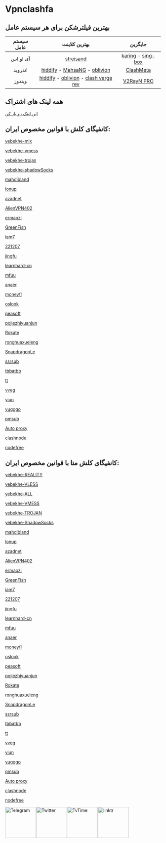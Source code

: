 # Vpnclashfa


## بهترین فیلترشکن برای هر سیستم عامل

|    سیستم عامل   |              بهترین کلاینت               | جایگزین |
|:-------:|:--------------------------------------:|:------------:|
|   آی او اس   |        [streisand](https://apps.apple.com/ca/app/streisand/id6450534064)       |  [karing](https://apps.apple.com/us/app/karing/id6472431552?platform=iphone) - [sing-box](https://apps.apple.com/us/app/sing-box/id6451272673?platform=iphone) |
| اندروید |[hiddify](https://github.com/hiddify/hiddify-next/releases) - [MahsaNG](https://github.com/GFW-knocker/MahsaNG/releases) - [oblivion](https://github.com/bepass-org/oblivion/releases) |    [ClashMeta](https://github.com/MetaCubeX/ClashMetaForAndroid/releases)   |
| ویندوز |   [hiddify](https://github.com/hiddify/hiddify-next/releases) - [oblivion](https://github.com/bepass-org/oblivion-desktop) - [clash verge rev](https://github.com/clash-verge-rev/clash-verge-rev/releases) |    [V2RayN PRO](https://github.com/lowercase78/V2RayN-PRO/releases)    |


## همه لینک های اشتراک
[این لینک رو باز کن](https://github.com/coldwater-10/free-sub-link)

## کانفیگای کلش با قوانین مخصوص ایران:

[yebekhe-mix](https://raw.githubusercontent.com/coldwater-10/Vpnclashfa/main/yebekhe-mix.yaml)

[yebekhe-vmess](https://raw.githubusercontent.com/coldwater-10/Vpnclashfa/main/yebekhe-vmess.yaml)

[yebekhe-trojan](https://raw.githubusercontent.com/coldwater-10/Vpnclashfa/main/yebekhe-trojan.yaml)

[yebekhe-shadowSocks](https://raw.githubusercontent.com/coldwater-10/Vpnclashfa/main/yebekhe-ss.yaml)

[mahdibland](https://raw.githubusercontent.com/coldwater-10/Vpnclashfa/main/mahdibland.yaml)

[lonup](https://raw.githubusercontent.com/coldwater-10/Vpnclashfa/main/lonup.yaml)

[azadnet](https://raw.githubusercontent.com/coldwater-10/Vpnclashfa/main/azadnet.yaml)

[AlienVPN402](https://raw.githubusercontent.com/coldwater-10/Vpnclashfa/main/AlienVPN402.yaml)

[ermaozi](https://raw.githubusercontent.com/coldwater-10/Vpnclashfa/main/ermaozi.yaml)

[GreenFish](https://raw.githubusercontent.com/coldwater-10/Vpnclashfa/main/GreenFish.yaml)

[iam7](https://raw.githubusercontent.com/coldwater-10/Vpnclashfa/main/iam7.yaml)

[221207](https://raw.githubusercontent.com/coldwater-10/Vpnclashfa/main/221207.yaml)

[jingfu](https://raw.githubusercontent.com/coldwater-10/Vpnclashfa/main/jingfu.yaml)

[learnhard-cn](https://raw.githubusercontent.com/coldwater-10/Vpnclashfa/main/learnhard-cn.yaml)

[mfuu](https://raw.githubusercontent.com/coldwater-10/Vpnclashfa/main/mfuu.yaml)

[anaer](https://raw.githubusercontent.com/coldwater-10/Vpnclashfa/main/anaer.yaml)

[moneyfl](https://raw.githubusercontent.com/coldwater-10/Vpnclashfa/main/moneyfl.yaml)

[oslook](https://raw.githubusercontent.com/coldwater-10/Vpnclashfa/main/oslook.yaml)

[peasoft](https://raw.githubusercontent.com/coldwater-10/Vpnclashfa/main/peasoft.yaml)

[pojiezhiyuanjun](https://raw.githubusercontent.com/coldwater-10/Vpnclashfa/main/pojiezhiyuanjun.yaml)

[Rokate](https://raw.githubusercontent.com/coldwater-10/Vpnclashfa/main/Rokate.yaml)

[ronghuaxueleng](https://raw.githubusercontent.com/coldwater-10/Vpnclashfa/main/ronghuaxueleng.yaml)

[SnapdragonLe](https://raw.githubusercontent.com/coldwater-10/Vpnclashfa/main/SnapdragonLee.yaml)

[ssrsub](https://raw.githubusercontent.com/coldwater-10/Vpnclashfa/main/ssrsub.yaml)

[tbbatbb](https://raw.githubusercontent.com/coldwater-10/Vpnclashfa/main/tbbatbb.yaml)

[tt](https://raw.githubusercontent.com/coldwater-10/Vpnclashfa/main/tt.yaml)

[vveg](https://raw.githubusercontent.com/coldwater-10/Vpnclashfa/main/vveg.yaml)

[yiun](https://raw.githubusercontent.com/coldwater-10/Vpnclashfa/main/yiun.yaml)

[yugogo](https://raw.githubusercontent.com/coldwater-10/Vpnclashfa/main/yugogo.yaml)

[pmsub](https://raw.githubusercontent.com/coldwater-10/Vpnclashfa/main/pmsub.yaml)

[Auto proxy](https://raw.githubusercontent.com/coldwater-10/Vpnclashfa/main/Auto_proxy.yaml)

[clashnode](https://raw.githubusercontent.com/coldwater-10/Vpnclashfa/main/clashnode.yaml)

[nodefree](https://raw.githubusercontent.com/coldwater-10/Vpnclashfa/main/nodefree.yaml)


## کانفیگای کلش متا با قوانین مخصوص ایران:

[yebekhe-REALITY](https://raw.githubusercontent.com/coldwater-10/Vpnclashfa/main/meta/yebekhe-REALITY.yaml)

[yebekhe-VLESS](https://raw.githubusercontent.com/coldwater-10/Vpnclashfa/main/meta/yebekhe-VLESS.yaml)

[yebekhe-ALL](https://raw.githubusercontent.com/coldwater-10/Vpnclashfa/main/meta/yebekhe-ALL.yaml)

[yebekhe-VMESS](https://raw.githubusercontent.com/coldwater-10/Vpnclashfa/main/meta/yebekhe-VMESS.yaml)

[yebekhe-TROJAN](https://raw.githubusercontent.com/coldwater-10/Vpnclashfa/main/meta/yebekhe-TROJAN.yaml)

[yebekhe-ShadowSocks](https://raw.githubusercontent.com/coldwater-10/Vpnclashfa/main/meta/yebekhe-SS.yaml)

[mahdibland](https://raw.githubusercontent.com/coldwater-10/Vpnclashfa/main/meta/mahdibland.yaml)

[lonup](https://raw.githubusercontent.com/coldwater-10/Vpnclashfa/main/meta/lonup.yaml)

[azadnet](https://raw.githubusercontent.com/coldwater-10/Vpnclashfa/main/meta/azadnet.yaml)

[AlienVPN402](https://raw.githubusercontent.com/coldwater-10/Vpnclashfa/main/meta/AlienVPN402.yaml)

[ermaozi](https://raw.githubusercontent.com/coldwater-10/Vpnclashfa/main/meta/ermaozi.yaml)

[GreenFish](https://raw.githubusercontent.com/coldwater-10/Vpnclashfa/main/meta/GreenFish.yaml)

[iam7](https://raw.githubusercontent.com/coldwater-10/Vpnclashfa/main/meta/iam7.yaml)

[221207](https://raw.githubusercontent.com/coldwater-10/Vpnclashfa/main/meta/221207.yaml)

[jingfu](https://raw.githubusercontent.com/coldwater-10/Vpnclashfa/main/meta/jingfu.yaml)

[learnhard-cn](https://raw.githubusercontent.com/coldwater-10/Vpnclashfa/main/meta/learnhard-cn.yaml)

[mfuu](https://raw.githubusercontent.com/coldwater-10/Vpnclashfa/main/meta/mfuu.yaml)

[anaer](https://raw.githubusercontent.com/coldwater-10/Vpnclashfa/main/meta/anaer.yaml)

[moneyfl](https://raw.githubusercontent.com/coldwater-10/Vpnclashfa/main/meta/moneyfl.yaml)

[oslook](https://raw.githubusercontent.com/coldwater-10/Vpnclashfa/main/meta/oslook.yaml)

[peasoft](https://raw.githubusercontent.com/coldwater-10/Vpnclashfa/main/meta/peasoft.yaml)

[pojiezhiyuanjun](https://raw.githubusercontent.com/coldwater-10/Vpnclashfa/main/meta/pojiezhiyuanjun.yaml)

[Rokate](https://raw.githubusercontent.com/coldwater-10/Vpnclashfa/main/meta/Rokate.yaml)

[ronghuaxueleng](https://raw.githubusercontent.com/coldwater-10/Vpnclashfa/main/meta/ronghuaxueleng.yaml)

[SnapdragonLe](https://raw.githubusercontent.com/coldwater-10/Vpnclashfa/main/meta/SnapdragonLee.yaml)

[ssrsub](https://raw.githubusercontent.com/coldwater-10/Vpnclashfa/main/meta/ssrsub.yaml)

[tbbatbb](https://raw.githubusercontent.com/coldwater-10/Vpnclashfa/main/meta/tbbatbb.yaml)

[tt](https://raw.githubusercontent.com/coldwater-10/Vpnclashfa/main/meta/tt.yaml)

[vveg](https://raw.githubusercontent.com/coldwater-10/Vpnclashfa/main/meta/vveg.yaml)

[yiun](https://raw.githubusercontent.com/coldwater-10/Vpnclashfa/main/meta/yiun.yaml)

[yugogo](https://raw.githubusercontent.com/coldwater-10/Vpnclashfa/main/meta/yugogo.yaml)

[pmsub](https://raw.githubusercontent.com/coldwater-10/Vpnclashfa/main/meta/pmsub.yaml)

[Auto proxy](https://raw.githubusercontent.com/coldwater-10/Vpnclashfa/main/meta/Auto_proxy.yaml)

[clashnode](https://raw.githubusercontent.com/coldwater-10/Vpnclashfa/main/meta/clashnode.yaml)

[nodefree](https://raw.githubusercontent.com/coldwater-10/Vpnclashfa/main/meta/nodefree.yaml)


<div style="display: flex; justify-content: space-between; align-items: center; width: 300px;">
    <a href="https://t.me/vpnclashfa"><img src="https://cdn.dribbble.com/users/4507400/screenshots/15420681/media/c00f77bc443cbc4ac96d138f9ac854c5.gif" alt="Telegram" width="100" height="100"></a>
    <a href="https://twitter.com/coldwater_10"><img src="https://cdn.dribbble.com/users/2652449/screenshots/14764078/media/2b620382444946ce84aac0a132c40063.gif" alt="Twitter" width="100" height="100"></a>
    <a href="https://www.tvtime.com/en/user/43351079/profile"><img src="https://media2.giphy.com/media/v1.Y2lkPTc5MGI3NjExOTFhMDk5NzJlYzdmZTJjMDM2Y2MzMjBkOTVkODAxM2FjMTdjZGMwNSZlcD12MV9pbnRlcm5hbF9naWZzX2dpZklkJmN0PWc/lj1ghwUoflkw2F3o0T/giphy.gif" alt="TvTime" width="100" height="100"></a>
    <a href="https://linktr.ee/coldwater_10"><img src="https://i.giphy.com/media/v1.Y2lkPTc5MGI3NjExdGZrdHVxaGkycXV5M2g2emdvdHkwOWVvOHI5YWR3cTVtODJtbGQwcCZlcD12MV9pbnRlcm5hbF9naWZfYnlfaWQmY3Q9cw/U3ig2IVcuNn6VgU3oO/giphy.gif" alt="linktr" width="100" height="100"></a>
</div>
